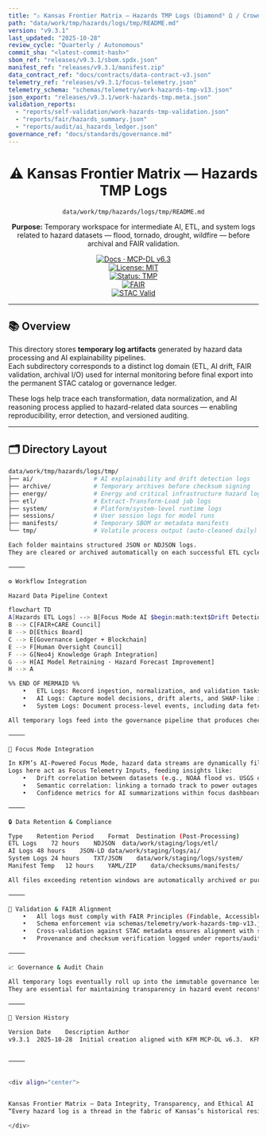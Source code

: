 ```yaml
---
title: "⚠️ Kansas Frontier Matrix — Hazards TMP Logs (Diamond⁹ Ω / Crown∞Ω Ultimate Certified)"
path: "data/work/tmp/hazards/logs/tmp/README.md"
version: "v9.3.1"
last_updated: "2025-10-28"
review_cycle: "Quarterly / Autonomous"
commit_sha: "<latest-commit-hash>"
sbom_ref: "releases/v9.3.1/sbom.spdx.json"
manifest_ref: "releases/v9.3.1/manifest.zip"
data_contract_ref: "docs/contracts/data-contract-v3.json"
telemetry_ref: "releases/v9.3.1/focus-telemetry.json"
telemetry_schema: "schemas/telemetry/work-hazards-tmp-v13.json"
json_export: "releases/v9.3.1/work-hazards-tmp.meta.json"
validation_reports:
  - "reports/self-validation/work-hazards-tmp-validation.json"
  - "reports/fair/hazards_summary.json"
  - "reports/audit/ai_hazards_ledger.json"
governance_ref: "docs/standards/governance.md"
---
```


<div align="center">

# ⚠️ **Kansas Frontier Matrix — Hazards TMP Logs**  
`data/work/tmp/hazards/logs/tmp/README.md`

**Purpose:** Temporary workspace for intermediate AI, ETL, and system logs related to hazard datasets — flood, tornado, drought, wildfire — before archival and FAIR validation.  

[![Docs · MCP-DL v6.3](https://img.shields.io/badge/Docs-MCP--DL%20v6.3-blue)](../../../../../../docs/architecture/repo-focus.md)  
[![License: MIT](https://img.shields.io/badge/License-MIT-green)](../../../../../../LICENSE)  
[![Status: TMP](https://img.shields.io/badge/Status-Active-orange)]()  
[![FAIR](https://img.shields.io/badge/FAIR-✓-blue)]()  
[![STAC Valid](https://img.shields.io/badge/STAC-Validated-success)]()

</div>

---

## 📚 Overview

This directory stores **temporary log artifacts** generated by hazard data processing and AI explainability pipelines.  
Each subdirectory corresponds to a distinct log domain (ETL, AI drift, FAIR validation, archival I/O) used for internal monitoring before final export into the permanent STAC catalog or governance ledger.

These logs help trace each transformation, data normalization, and AI reasoning process applied to hazard-related data sources — enabling reproducibility, error detection, and versioned auditing.

---

## 🗂️ Directory Layout

```bash
data/work/tmp/hazards/logs/tmp/
├── ai/                 # AI explainability and drift detection logs
├── archive/            # Temporary archives before checksum signing
├── energy/             # Energy and critical infrastructure hazard logs
├── etl/                # Extract-Transform-Load job logs
├── system/             # Platform/system-level runtime logs
├── sessions/           # User session logs for model runs
├── manifests/          # Temporary SBOM or metadata manifests
└── tmp/                # Volatile process output (auto-cleaned daily)

Each folder maintains structured JSON or NDJSON logs.
They are cleared or archived automatically on each successful ETL cycle (make data or make hazards-sync).

⸻

⚙️ Workflow Integration

Hazard Data Pipeline Context

flowchart TD
A[Hazards ETL Logs] --> B[Focus Mode AI $begin:math:text$Drift Detection + Explainability$end:math:text$]
B --> C[FAIR+CARE Council]
B --> D[Ethics Board]
C --> E[Governance Ledger + Blockchain]
E --> F[Human Oversight Council]
F --> G[Neo4j Knowledge Graph Integration]
G --> H[AI Model Retraining · Hazard Forecast Improvement]
H --> A

%% END OF MERMAID %%
	•	ETL Logs: Record ingestion, normalization, and validation tasks from hazard datasets (NOAA Storm Events, FEMA Disaster Declarations, USGS Floods).
	•	AI Logs: Capture model decisions, drift alerts, and SHAP-like interpretability metrics to maintain transparency.
	•	System Logs: Document process-level events, including data fetch errors, retries, and environmental context (CPU, container ID, runtime version).

All temporary logs feed into the governance pipeline that produces checksumed, FAIR-compliant summaries (reports/audit/ai_hazards_ledger.json).

⸻

🧭 Focus Mode Integration

In KFM’s AI-Powered Focus Mode, hazard data streams are dynamically filtered to show event-linked anomalies or environmental changes.
Logs here act as Focus Telemetry Inputs, feeding insights like:
	•	Drift correlation between datasets (e.g., NOAA flood vs. USGS discharge data).
	•	Semantic correlation: linking a tornado track to power outages or energy hazards.
	•	Confidence metrics for AI summarizations within focus dashboards.

⸻

🔒 Data Retention & Compliance

Type	Retention Period	Format	Destination (Post-Processing)
ETL Logs	72 hours	NDJSON	data/work/staging/logs/etl/
AI Logs	48 hours	JSON-LD	data/work/staging/logs/ai/
System Logs	24 hours	TXT/JSON	data/work/staging/logs/system/
Manifest Temp	12 hours	YAML/ZIP	data/checksums/manifests/

All files exceeding retention windows are automatically archived or purged using the repository’s cron jobs and validated by make logs-validate.

⸻

🧪 Validation & FAIR Alignment
	•	All logs must comply with FAIR Principles (Findable, Accessible, Interoperable, Reusable).
	•	Schema enforcement via schemas/telemetry/work-hazards-tmp-v13.json.
	•	Cross-validation against STAC metadata ensures alignment with spatial-temporal assets.
	•	Provenance and checksum verification logged under reports/audit/ai_hazards_ledger.json.

⸻

📈 Governance & Audit Chain

All temporary logs eventually roll up into the immutable governance ledger (via blockchain-linked checksums).
They are essential for maintaining transparency in hazard event reconstruction, AI retraining cycles, and ethical oversight.

⸻

📜 Version History

Version	Date	Description	Author
v9.3.1	2025-10-28	Initial creation aligned with KFM MCP-DL v6.3.	KFM Architecture Team


⸻


<div align="center">


Kansas Frontier Matrix — Data Integrity, Transparency, and Ethical AI
“Every hazard log is a thread in the fabric of Kansas’s historical resilience.”

</div>
```
